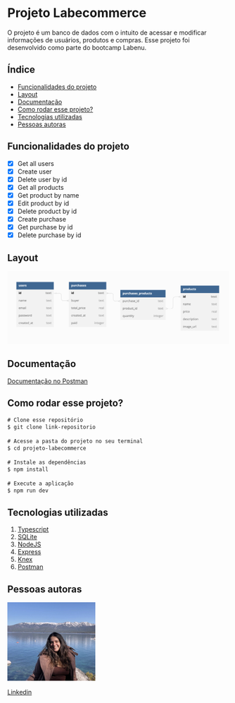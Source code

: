 # **Projeto Labecommerce**

O projeto é um banco de dados com o intuito de acessar e modificar informações de usuários, produtos e compras. Esse projeto foi desenvolvido como parte do bootcamp Labenu.

## **Índice**
- <a href="#funcionalidades-do-projeto">Funcionalidades do projeto</a>
- <a href="#layout">Layout</a>
- <a href="#documentação">Documentação</a>
- <a href="#como-rodar-esse-projeto">Como rodar esse projeto?</a>
- <a href="#tecnologias-utilizadas">Tecnologias utilizadas</a>
- <a href="#pessoas-autoras">Pessoas autoras</a>

## **Funcionalidades do projeto**
- [x] Get all users
- [x] Create user
- [x] Delete user by id
- [x] Get all products
- [x] Get product by name
- [x] Edit product by id
- [x] Delete product by id
- [x] Create purchase
- [x] Get purchase by id
- [x] Delete purchase by id

## **Layout**

<img style="width:600px" src="./src/assets/diagram.png" alt="imagem de diagrama">

## Documentação
[Documentação no Postman](https://documenter.getpostman.com/view/24460792/2s8ZDeSyPY)

## **Como rodar esse projeto?**

```
# Clone esse repositório
$ git clone link-repositorio

# Acesse a pasta do projeto no seu terminal
$ cd projeto-labecommerce

# Instale as dependências
$ npm install 

# Execute a aplicação
$ npm run dev
```

## **Tecnologias utilizadas**
1. [Typescript](https://www.typescriptlang.org/)
2. [SQLite](https://www.sqlite.org/index.html)
3. [NodeJS](https://nodejs.org/)
4. [Express](https://expressjs.com/pt-br/)
5. [Knex](https://knexjs.org/)
6. [Postman](https://www.postman.com/)

## **Pessoas autoras**
<img style="width:200px" src="./src/assets/photo.png" alt="imagem de desenvolvedora">

[Linkedin](https://www.linkedin.com/in/mariaconstance/)